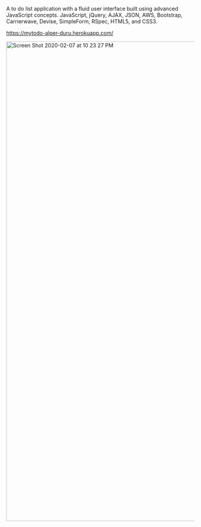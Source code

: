 A to do list application with a fluid user interface built using advanced JavaScript concepts. JavaScript, jQuery, AJAX, JSON, AWS, Bootstrap, Carrierwave, Devise, SimpleForm, RSpec, HTML5, and CSS3.

https://mytodo-alper-duru.herokuapp.com/

<img width="1280" alt="Screen Shot 2020-02-07 at 10 23 27 PM" src="https://user-images.githubusercontent.com/43013844/74079114-80cf2e80-49f8-11ea-8682-20322ce47692.png">
